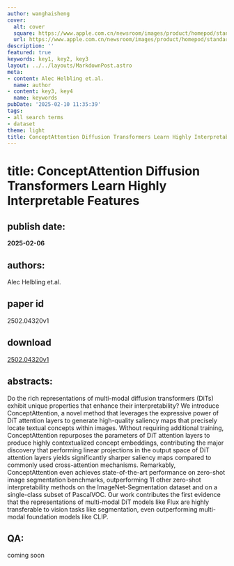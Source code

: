 ```yaml
---
author: wanghaisheng
cover:
  alt: cover
  square: https://www.apple.com.cn/newsroom/images/product/homepod/standard/Apple-HomePod-hero-230118_big.jpg.large_2x.jpg
  url: https://www.apple.com.cn/newsroom/images/product/homepod/standard/Apple-HomePod-hero-230118_big.jpg.large_2x.jpg
description: ''
featured: true
keywords: key1, key2, key3
layout: ../../layouts/MarkdownPost.astro
meta:
- content: Alec Helbling et.al.
  name: author
- content: key3, key4
  name: keywords
pubDate: '2025-02-10 11:35:39'
tags:
- all search terms
- dataset
theme: light
title: ConceptAttention Diffusion Transformers Learn Highly Interpretable Features
---
```


# title: ConceptAttention Diffusion Transformers Learn Highly Interpretable Features 
## publish date: 
**2025-02-06** 
## authors: 
  Alec Helbling et.al. 
## paper id
2502.04320v1
## download
[2502.04320v1](http://arxiv.org/abs/2502.04320v1)
## abstracts:
Do the rich representations of multi-modal diffusion transformers (DiTs) exhibit unique properties that enhance their interpretability? We introduce ConceptAttention, a novel method that leverages the expressive power of DiT attention layers to generate high-quality saliency maps that precisely locate textual concepts within images. Without requiring additional training, ConceptAttention repurposes the parameters of DiT attention layers to produce highly contextualized concept embeddings, contributing the major discovery that performing linear projections in the output space of DiT attention layers yields significantly sharper saliency maps compared to commonly used cross-attention mechanisms. Remarkably, ConceptAttention even achieves state-of-the-art performance on zero-shot image segmentation benchmarks, outperforming 11 other zero-shot interpretability methods on the ImageNet-Segmentation dataset and on a single-class subset of PascalVOC. Our work contributes the first evidence that the representations of multi-modal DiT models like Flux are highly transferable to vision tasks like segmentation, even outperforming multi-modal foundation models like CLIP.
## QA:
coming soon

